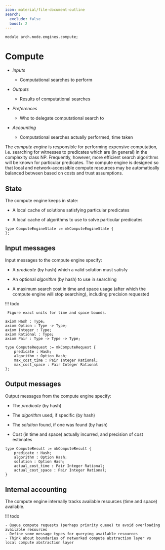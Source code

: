 ```yaml
---
icon: material/file-document-outline
search:
  exclude: false
  boost: 2
---
```


```juvix
module arch.node.engines.compute;
```

# Compute

- *Inputs*
    - Computational searches to perform

- *Outputs*

    - Results of computational searches

- *Preferences*

    - Who to delegate computational search to

- *Accounting*
    - Computational searches actually performed, time taken

The _compute engine_ is responsible for performing expensive computation, i.e. searching for witnesses to predicates which are (in general) in the complexity class NP. Frequently, however, more efficient search algorithms will be known for particular predicates. The compute engine is designed so that local and network-accessible compute resources may be automatically balanced between based on costs and trust assumptions.

## State

The compute engine keeps in state:

- A local cache of solutions satisfying particular predicates

- A local cache of algorithms to use to solve particular predicates

```juvix
type ComputeEngineState := mkComputeEngineState {
};
```

## Input messages

Input messages to the compute engine specify:

- A _predicate_ (by hash) which a valid solution must satisfy

- An optional _algorithm_ (by hash) to use in searching

- A maximum search cost in time and space usage (after which the compute engine will stop searching), including precision requested


!!! todo

     Figure exact units for time and space bounds.

```juvix
axiom Hash : Type;
axiom Option : Type -> Type;
axiom Integer : Type;
axiom Rational : Type;
axiom Pair : Type -> Type -> Type;

type ComputeRequest := mkComputeRequest {
    predicate : Hash;
    algorithm : Option Hash;
    max_cost_time : Pair Integer Rational;
    max_cost_space : Pair Integer Rational
};
```

## Output messages

Output messages from the compute engine specify:

- The _predicate_ (by hash)

- The _algorithm_ used, if specific (by hash)

- The _solution_ found, if one was found (by hash)

- Cost (in time and space) actually incurred, and precision of cost estimates

```juvix
type ComputeResult := mkComputeResult {
    predicate : Hash;
    algorithm : Option Hash;
    solution : Option Hash;
    actual_cost_time : Pair Integer Rational;
    actual_cost_space : Pair Integer Rational;
}
```

## Internal accounting

The compute engine internally tracks available resources (time and space) available.

!!! todo

    - Queue compute requests (perhaps priority queue) to avoid overloading available resources
    - Define some message types for querying available resources
    - Think about boundaries of networked compute abstraction layer vs local compute abstraction layer
